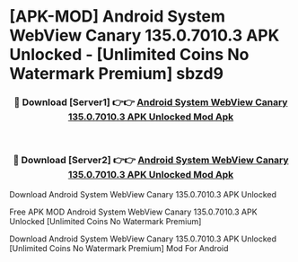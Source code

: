 # [APK-MOD] Android System WebView Canary 135.0.7010.3 APK Unlocked - [Unlimited Coins No Watermark Premium] sbzd9



<div align="center">
<h3>🔴 Download [Server1] 👉👉 <a href="https://momento.my/?title=Android_System_WebView_Canary_135.0.7010.3_APK_Unlocked">Android System WebView Canary 135.0.7010.3 APK Unlocked Mod Apk</a></h3><br>

<h3>🔴 Download [Server2] 👉👉 <a href="https://momento.my/?title=Android_System_WebView_Canary_135.0.7010.3_APK_Unlocked">Android System WebView Canary 135.0.7010.3 APK Unlocked Mod Apk</a></h3>
</div>



Download Android System WebView Canary 135.0.7010.3 APK Unlocked 

Free APK MOD Android System WebView Canary 135.0.7010.3 APK Unlocked [Unlimited Coins No Watermark Premium]

Download Android System WebView Canary 135.0.7010.3 APK Unlocked [Unlimited Coins No Watermark Premium] Mod For Android
